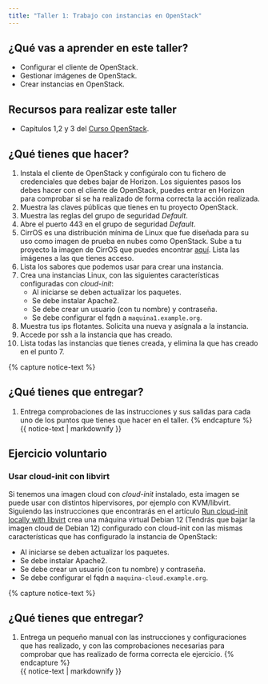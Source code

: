 ```yaml
---
title: "Taller 1: Trabajo con instancias en OpenStack"
---
```


## ¿Qué vas a aprender en este taller?

* Configurar el cliente de OpenStack.
* Gestionar imágenes de OpenStack.
* Crear instancias en OpenStack.

## Recursos para realizar este taller

* Capítulos 1,2 y 3 del [Curso OpenStack](https://github.com/josedom24/curso_openstack_ies).

## ¿Qué tienes que hacer?

1. Instala el cliente de OpenStack y configúralo con tu fichero de credenciales que debes bajar de Horizon. Los siguientes pasos los debes hacer con el cliente de OpenStack, puedes entrar en Horizon para comprobar si se ha realizado de forma correcta la acción realizada.
2. Muestra las claves públicas que tienes en tu proyecto OpenStack.
3. Muestra las reglas del grupo de seguridad *Default*.
4. Abre el puerto 443 en el grupo de seguridad *Default*.
5. CirrOS es una distribución mínima de Linux que fue diseñada para su uso como imagen de prueba en nubes como OpenStack. Sube a tu proyecto la imagen de CirrOS que puedes encontrar [aquí](https://download.cirros-cloud.net/0.6.2/cirros-0.6.2-x86_64-disk.img). Lista las imágenes a las que tienes acceso.
6. Lista los sabores que podemos usar para crear una instancia.
7. Crea una instancias Linux, con las siguientes características configuradas con *cloud-init*:
	* Al iniciarse se deben actualizar los paquetes.
	* Se debe instalar Apache2.
	* Se debe crear un usuario (con tu nombre) y contraseña.
	* Se debe configurar el fqdn a `maquina1.example.org`.
8. Muestra tus ips flotantes. Solicita una nueva y asígnala a la instancia.
9. Accede por ssh a la instancia que has creado.
10. Lista todas las instancias que tienes creada, y elimina la que has creado en el punto 7.

{% capture notice-text %}
## ¿Qué tienes que entregar?

1. Entrega comprobaciones de las instrucciones y sus salidas para cada uno de los puntos que tienes que hacer en el taller.
{% endcapture %}<div class="notice--info">{{ notice-text | markdownify }}</div>

## Ejercicio voluntario

### Usar cloud-init con libvirt

Si tenemos una imagen cloud con *cloud-init* instalado, esta imagen se puede usar con distintos hipervisores, por ejemplo con KVM/libvirt. Siguiendo las instrucciones que encontrarás en el artículo [Run cloud-init locally with libvirt](https://cloudinit.readthedocs.io/en/latest/howto/launch_libvirt.html#launch-libvirt) crea una máquina virtual Debian 12 (Tendrás que bajar la imagen cloud de Debian 12) configurado con cloud-init con las mismas características que has configurado la instancia de OpenStack:

* Al iniciarse se deben actualizar los paquetes.
* Se debe instalar Apache2.
* Se debe crear un usuario (con tu nombre) y contraseña.
* Se debe configurar el fqdn a `maquina-cloud.example.org`.

{% capture notice-text %}
## ¿Qué tienes que entregar?

1. Entrega un pequeño manual con las instrucciones y configuraciones que has realizado, y con las comprobaciones necesarias para comprobar que has realizado de forma correcta ele ejercicio.
{% endcapture %}<div class="notice--info">{{ notice-text | markdownify }}</div>